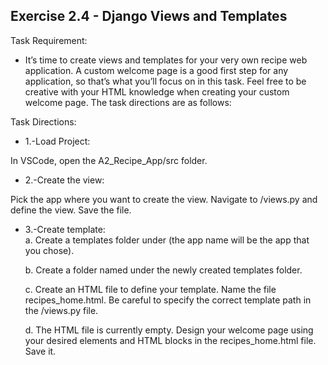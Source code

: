 ## Exercise 2.4 - Django Views and Templates

Task Requirement: 
  - It’s time to create views and templates for your very own recipe web application. A custom welcome page is a good first step for any application, so that’s what you’ll focus on in this task. Feel free to be creative with your HTML knowledge when creating your custom welcome page. The task directions are as follows:

Task Directions: 

  - 1.-Load Project: 
  
  In VSCode, open the A2_Recipe_App/src folder.

  - 2.-Create the view: 
  
  Pick the app where you want to create the view. Navigate to <app>/views.py and define the view. Save the file.

  - 3.-Create template:  
    a. Create a templates folder under <app> (the app name will be the app that you chose).

    b. Create a folder named <app> under the newly created templates folder.

    c. Create an HTML file to define your template. Name the file recipes_home.html. Be careful to specify the correct template path in the <app>/views.py file.

    d. The HTML file is currently empty. Design your welcome page using your desired elements and HTML blocks in the recipes_home.html file. Save it.